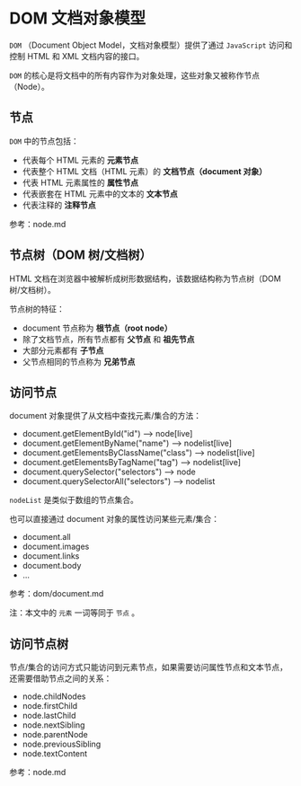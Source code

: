 DOM 文档对象模型
=============

`DOM` （Document Object Model，文档对象模型）提供了通过 `JavaScript` 访问和控制 HTML 和 XML 文档内容的接口。

`DOM` 的核心是将文档中的所有内容作为对象处理，这些对象又被称作节点（Node）。

节点
----

`DOM` 中的节点包括：

+ 代表每个 HTML 元素的 __元素节点__
+ 代表整个 HTML 文档（HTML 元素）的 __文档节点（document 对象）__
+ 代表 HTML 元素属性的 __属性节点__
+ 代表嵌套在 HTML 元素中的文本的 __文本节点__
+ 代表注释的 __注释节点__

参考：node.md

节点树（DOM 树/文档树）
-----

HTML 文档在浏览器中被解析成树形数据结构，该数据结构称为节点树（DOM 树/文档树）。

节点树的特征：

+ document 节点称为 __根节点（root node）__
+ 除了文档节点，所有节点都有 __父节点__ 和 __祖先节点__
+ 大部分元素都有 __子节点__
+ 父节点相同的节点称为 __兄弟节点__

访问节点
-------

document 对象提供了从文档中查找元素/集合的方法：

+ document.getElementById("id") --> node[live]
+ document.getElementByName("name") --> nodelist[live]
+ document.getElementsByClassName("class") --> nodelist[live]
+ document.getElementsByTagName("tag") --> nodelist[live]
+ document.querySelector("selectors") --> node
+ document.querySelectorAll("selectors") --> nodelist

`nodeList` 是类似于数组的节点集合。

也可以直接通过 document 对象的属性访问某些元素/集合：

+ document.all
+ document.images
+ document.links
+ document.body
+ ...

参考：dom/document.md

注：本文中的 `元素` 一词等同于 `节点` 。

访问节点树
---------

节点/集合的访问方式只能访问到元素节点，如果需要访问属性节点和文本节点，还需要借助节点之间的关系：

+ node.childNodes
+ node.firstChild
+ node.lastChild
+ node.nextSibling
+ node.parentNode
+ node.previousSibling
+ node.textContent

参考：node.md